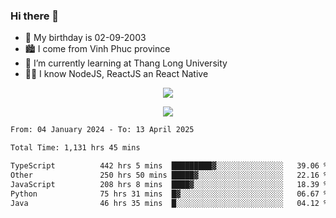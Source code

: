 ### Hi there 👋
- 🎂 My birthday is 02-09-2003
- 🏙️ I come from Vinh Phuc province
- 🌱 I’m currently learning at Thang Long University
- 🧑‍💻 I know NodeJS, ReactJS an React Native
<p align="center"><img src="https://github-readme-stats.vercel.app/api?username=tmquang0209&show_icons=true&theme=gradient"></p>
<p align="center"><img src="https://github-readme-stats.vercel.app/api/top-langs/?username=tmquang0209&hide=scss,css&langs_count=10"></p>
<!--START_SECTION:waka-->

```txt
From: 04 January 2024 - To: 13 April 2025

Total Time: 1,131 hrs 45 mins

TypeScript          442 hrs 5 mins  █████████▓░░░░░░░░░░░░░░░   39.06 %
Other               250 hrs 50 mins █████▓░░░░░░░░░░░░░░░░░░░   22.16 %
JavaScript          208 hrs 8 mins  ████▓░░░░░░░░░░░░░░░░░░░░   18.39 %
Python              75 hrs 31 mins  █▓░░░░░░░░░░░░░░░░░░░░░░░   06.67 %
Java                46 hrs 35 mins  █░░░░░░░░░░░░░░░░░░░░░░░░   04.12 %
```

<!--END_SECTION:waka-->
